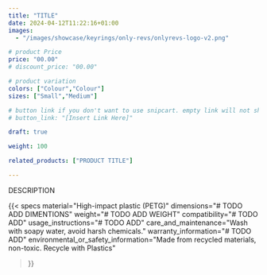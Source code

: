 ```yaml
---
title: "TITLE"
date: 2024-04-12T11:22:16+01:00
images:
  - "/images/showcase/keyrings/only-revs/onlyrevs-logo-v2.png"

# product Price
price: "00.00"
# discount_price: "00.00"

# product variation
colors: ["Colour","Colour"]
sizes: ["Small","Medium"]

# button link if you don't want to use snipcart. empty link will not show button
# button_link: "[Insert Link Here]"

draft: true

weight: 100

related_products: ["PRODUCT TITLE"]

---
```


DESCRIPTION

{{< specs
    material="High-impact plastic (PETG)"
    dimensions="# TODO ADD DIMENTIONS"
    weight="# TODO ADD WEIGHT"
    compatibility="# TODO ADD"
    usage_instructions="# TODO ADD"
    care_and_maintenance="Wash with soapy water, avoid harsh chemicals."
    warranty_information="# TODO ADD"
    environmental_or_safety_information="Made from recycled materials, non-toxic. Recycle with Plastics"
>}}
